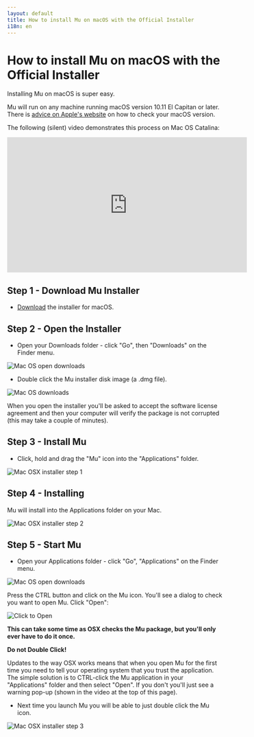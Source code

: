 ```yaml
---
layout: default
title: How to install Mu on macOS with the Official Installer
i18n: en
---
```


# How to install Mu on macOS with the Official Installer 

Installing Mu on macOS is super easy.

Mu will run on any machine running macOS version 10.11 El Capitan or later. There is [advice on Apple's website](https://support.apple.com/en-us/HT201260) on how to check your macOS version.

The following (silent) video demonstrates this process on Mac OS Catalina:

<div class="embed-responsive embed-responsive-16by9">
<iframe width="560" height="315" src="https://www.youtube-nocookie.com/embed/r5ADUqVd1bs" frameborder="0" allow="accelerometer; autoplay; encrypted-media; gyroscope; picture-in-picture" allowfullscreen></iframe>
</div>

## Step 1 - Download Mu Installer

+ [Download](/en/download) the installer for macOS.

## Step 2 - Open the Installer

+ Open your Downloads folder - click "Go", then "Downloads" on the Finder menu. 

<div class="row">
  <img src="/img/en/howto/macos_go_downloads.png" alt="Mac OS open downloads" class="img-responsive center-block img-rounded"/>
  <br/>
</div>

+ Double click the Mu installer disk image (a .dmg file).

<div class="row">
  <img src="/img/en/howto/macos_downloads.png" alt="Mac OS downloads" class="img-responsive center-block img-rounded"/>
  <br/>
</div>

When you open the installer you'll be asked to accept the software license
agreement and then your computer will verify the package is not corrupted (this
may take a couple of minutes).

## Step 3 - Install Mu

+ Click, hold and drag the "Mu" icon into the "Applications" folder.

<div class="row">
  <img src="/img/en/howto/macos1.png" alt="Mac OSX installer step 1" class="img-responsive center-block img-rounded"/>
  <br/>
</div>

## Step 4 - Installing

Mu will install into the Applications folder on your Mac.

<div class="row">
  <img src="/img/en/howto/macos2.png" alt="Mac OSX installer step 2" class="img-responsive center-block img-rounded"/>
</div>

## Step 5 - Start Mu

+ Open your Applications folder - click "Go", "Applications" on the Finder menu. 

<div class="row">
  <img src="/img/en/howto/macos_go_applications.png" alt="Mac OS open downloads" class="img-responsive center-block img-rounded"/>
  <br/>
</div>

Press the CTRL button and click on the Mu icon. You'll see a dialog to check
you want to open Mu. Click "Open":

<div class="row">
  <img src="/img/en/howto/open_mu_osx.png" alt="Click to Open" class="img-responsive center-block img-rounded"/><br/>
</div>

**This can take some time as OSX checks the Mu package, but you'll only ever have to do it once.**

<div class="panel panel-danger">
    <div class="panel-heading"><strong>Do not Double Click!</strong></div>
    <div class="panel-body">
        <p>Updates to the way OSX works means that when you open Mu for the
        first time you need to tell your operating system that you trust the
        application. The simple solution is to CTRL-click the Mu application
        in your "Applications" folder and then select "Open". If you don't
        you'll just see a warning pop-up (shown in the video at the top of
        this page).</p>
    </div>
</div>

+ Next time you launch Mu you will be able to just double click the Mu icon.

<div class="row">
  <img src="/img/en/howto/macos3.png" alt="Mac OSX installer step 3" class="img-responsive center-block img-rounded"/>
</div>
